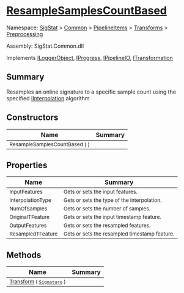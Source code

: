 # [ResampleSamplesCountBased](./ResampleSamplesCountBased.md)

Namespace: [SigStat]() > [Common](./../../../README.md) > [PipelineItems]() > [Transforms]() > [Preprocessing](./README.md)

Assembly: SigStat.Common.dll

Implements [ILoggerObject](./../../../ILoggerObject.md), [IProgress](./../../../Helpers/IProgress.md), [IPipelineIO](./../../../Pipeline/IPipelineIO.md), [ITransformation](./../../../ITransformation.md)

## Summary
Resamples an online signature to a specific sample count using the specified [IInterpolation](https://github.com/hargitomi97/sigstat/blob/master/docs/md/SigStat/Common/PipelineItems/Transforms/Preprocessing/IInterpolation.md) algorithm

## Constructors

| Name | Summary | 
| --- | --- | 
| <sub>ResampleSamplesCountBased (  )</sub><div style="pointer-events:none; cursor:default; width=500px;"></div>| <sub></sub>| <br>


## Properties

| Name | Summary | 
| --- | --- | 
| <sub>InputFeatures</sub><div style="pointer-events:none; cursor:default; width=500px;"></div>| <sub>Gets or sets the input features.</sub>| <br>
| <sub>InterpolationType</sub><div style="pointer-events:none; cursor:default; width=500px;"></div>| <sub>Gets or sets the type of the interpolation. <seealso cref="T:SigStat.Common.PipelineItems.Transforms.Preprocessing.IInterpolation" /></sub>| <br>
| <sub>NumOfSamples</sub><div style="pointer-events:none; cursor:default; width=500px;"></div>| <sub>Gets or sets the number of samples.</sub>| <br>
| <sub>OriginalTFeature</sub><div style="pointer-events:none; cursor:default; width=500px;"></div>| <sub>Gets or sets the input timestamp feature.</sub>| <br>
| <sub>OutputFeatures</sub><div style="pointer-events:none; cursor:default; width=500px;"></div>| <sub>Gets or sets the resampled  features.</sub>| <br>
| <sub>ResampledTFeature</sub><div style="pointer-events:none; cursor:default; width=500px;"></div>| <sub>Gets or sets the resampled timestamp feature.</sub>| <br>


## Methods

| Name | Summary | 
| --- | --- | 
| <sub>[Transform](./Methods/ResampleSamplesCountBased-100663829.md) ( [`Signature`](./../../../Signature.md) )</sub><div style="pointer-events:none; cursor:default; width=500px;"></div>| <sub></sub>| <br>


